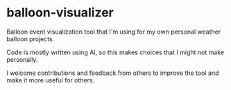 # balloon-visualizer

Balloon event visualization tool that I'm using for my own personal weather balloon projects.

Code is mostly written using AI, so this makes choices that I might not make personally.

I welcome contributions and feedback from others to improve the tool and make it more useful for others.